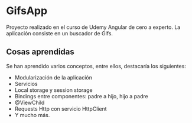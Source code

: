 # GifsApp

Proyecto realizado en el curso de Udemy Angular de cero a experto. La aplicación consiste en un buscador de Gifs. 

## Cosas aprendidas

Se han aprendido varios conceptos, entre ellos, destacaría los siguientes:

- Modularización de la aplicación
- Servicios
- Local storage y session storage
- Bindings entre componentes: padre a hijo, hijo a padre
- @ViewChild
- Requests Http con servicio HttpClient
- Y mucho más.
